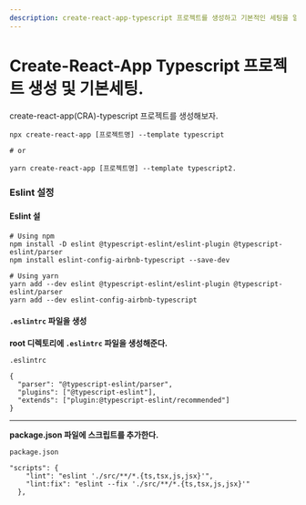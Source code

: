 ```yaml
---
description: create-react-app-typescript 프로젝트를 생성하고 기본적인 세팅을 알아보았다.
---
```


# Create-React-App Typescript 프로젝트 생성 및 기본세팅.

create-react-app(CRA)-typescript 프로젝트를 생성해보자.

```
npx create-react-app [프로젝트명] --template typescript

# or

yarn create-react-app [프로젝트명] --template typescript2.
```

### Eslint 설정 <a href="#eslint" id="eslint"></a>

#### Eslint 설

```
# Using npm
npm install -D eslint @typescript-eslint/eslint-plugin @typescript-eslint/parser
npm install eslint-config-airbnb-typescript --save-dev

# Using yarn
yarn add --dev eslint @typescript-eslint/eslint-plugin @typescript-eslint/parser
yarn add --dev eslint-config-airbnb-typescript

```

#### **`.eslintrc` 파일을 생성**

**root 디렉토리에 `.eslintrc` 파일을 생성해준다.**

```
.eslintrc

{
  "parser": "@typescript-eslint/parser",
  "plugins": ["@typescript-eslint"],
  "extends": ["plugin:@typescript-eslint/recommended"]
}
```

****

**package.json 파일에 스크립트를 추가한다.**

```
package.json

"scripts": {
    "lint": "eslint './src/**/*.{ts,tsx,js,jsx}'",
    "lint:fix": "eslint --fix './src/**/*.{ts,tsx,js,jsx}'"
  },
```
